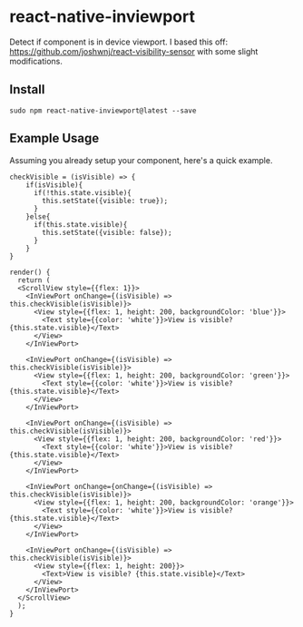 # react-native-inviewport
Detect if component is in device viewport.
I based this off: https://github.com/joshwnj/react-visibility-sensor with some slight modifications.

<H2>Install</H2>

```sudo npm react-native-inviewport@latest --save```

<H2>Example Usage</H2>

Assuming you already setup your component, here's a quick example.

```
checkVisible = (isVisible) => {
    if(isVisible){
      if(!this.state.visible){
        this.setState({visible: true});
      }
    }else{
      if(this.state.visible){
        this.setState({visible: false});
      }
    }
}

render() {
  return (
  <ScrollView style={{flex: 1}}>
    <InViewPort onChange={(isVisible) => this.checkVisible(isVisible)}>
      <View style={{flex: 1, height: 200, backgroundColor: 'blue'}}>
        <Text style={{color: 'white'}}>View is visible? {this.state.visible}</Text>
      </View>
    </InViewPort>

    <InViewPort onChange={(isVisible) => this.checkVisible(isVisible)}>
      <View style={{flex: 1, height: 200, backgroundColor: 'green'}}>
        <Text style={{color: 'white'}}>View is visible? {this.state.visible}</Text>
      </View>
    </InViewPort>

    <InViewPort onChange={(isVisible) => this.checkVisible(isVisible)}>
      <View style={{flex: 1, height: 200, backgroundColor: 'red'}}>
        <Text style={{color: 'white'}}>View is visible? {this.state.visible}</Text>
      </View>
    </InViewPort>

    <InViewPort onChange={onChange={(isVisible) => this.checkVisible(isVisible)}>
      <View style={{flex: 1, height: 200, backgroundColor: 'orange'}}>
        <Text style={{color: 'white'}}>View is visible? {this.state.visible}</Text>
      </View>
    </InViewPort>

    <InViewPort onChange={(isVisible) => this.checkVisible(isVisible)}>
      <View style={{flex: 1, height: 200}}>
        <Text>View is visible? {this.state.visible}</Text>
      </View>
    </InViewPort>
  </ScrollView>
  );
}
```
